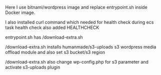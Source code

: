 Here I use bitnami/wordpress image and replace entrypoint.sh inside Docker image. 

I also installed curl command which needed for health check during ecs task health check also added HEALTHCHECK

entrypoint.sh has /download-extra.sh 


/download-extra.sh installs humanmade/s3-uploads s3 wordpress media offload module and also set s3 bucket/s3 region

/download-extra.sh also change wp-config.php for s3 parameter and activate s3-uploads plugin

